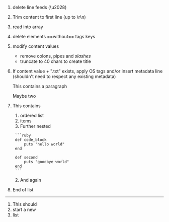 1. delete line feeds (\u2028)
2. Trim content to first line (up to \r\n)
3. read into array
4. delete elements ==without== tags keys
5. modify content values
    - remove colons, pipes and _slashes_
    - truncate to 40 chars to create title
6. If content value + ".txt" exists, apply OS tags and/or insert metadata line (shouldn't need to respect any existing metadata)
    
    This contains a paragraph

    Maybe two
7. This contains
    1. ordered list
    2. items
      1. Further nested

        ```ruby
        def code_block
            puts "hello world"
        end

        def second
            puts "goodbye world"
        end
        ```
      2. And again
8. End of list

---

1. This should
2. start a new
3. list
